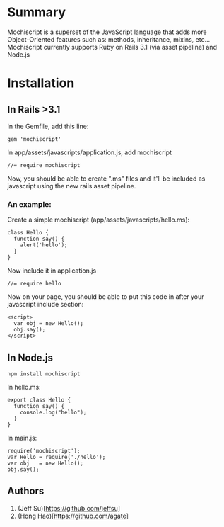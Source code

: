 Summary
=======

Mochiscript is a superset of the JavaScript language that adds more Object-Oriented features such as: methods, inheritance, mixins, etc... Mochiscript currently supports Ruby on Rails 3.1 (via asset pipeline) and Node.js


Installation
============

In Rails >3.1
-------------

In the Gemfile, add this line:

    gem 'mochiscript'

In app/assets/javascripts/application.js, add mochiscript

    //= require mochiscript
    
Now, you should be able to create ".ms" files and it'll be included as javascript using the new rails asset pipeline.

### An example:

Create a simple mochiscript (app/assets/javascripts/hello.ms):

    class Hello {
      function say() {
        alert('hello');
      }
    }

Now include it in application.js

    //= require hello

Now on your page, you should be able to put this code in after your javascript include section:

    <script>
      var obj = new Hello();
      obj.say();
    </script>

In Node.js
----------

    npm install mochiscript

In hello.ms:

    export class Hello {
      function say() {
        console.log("hello");
      }
    }

In main.js:
    
    require('mochiscript');
    var Hello = require('./hello');
    var obj   = new Hello();
    obj.say();

Authors
-------

  1. (Jeff Su)[https://github.com/jeffsu]
  1. (Hong Hao)[https://github.com/agate]
